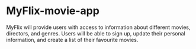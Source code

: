 # MyFlix-movie-app
 MyFlix will provide users with access to information about different movies, directors, and genres. Users will be able to sign up, update their personal information, and create a list of their favourite movies.
